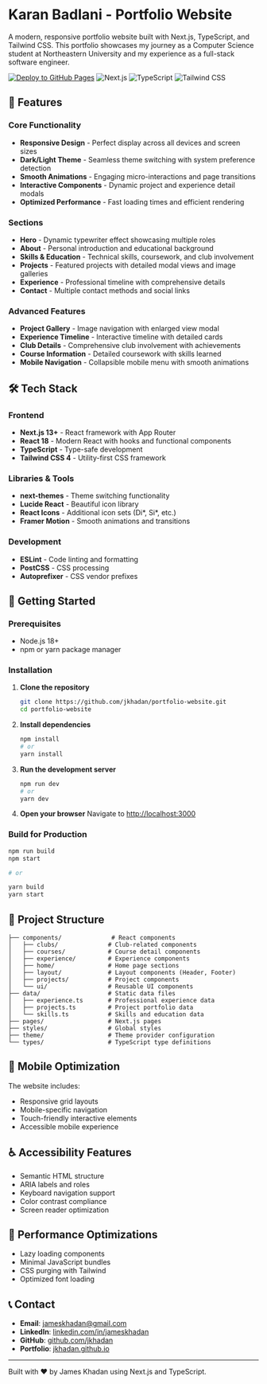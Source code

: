 # Karan Badlani - Portfolio Website

A modern, responsive portfolio website built with Next.js, TypeScript, and Tailwind CSS. This portfolio showcases my journey as a Computer Science student at Northeastern University and my experience as a full-stack software engineer.

[![Deploy to GitHub Pages](https://github.com/jkhadan/jkhadan.github.io/actions/workflows/deploy.yml/badge.svg?branch=main)](https://github.com/jkhadan/jkhadan.github.io/actions/workflows/deploy.yml)
![Next.js](https://img.shields.io/badge/Next.js-14+-black)
![TypeScript](https://img.shields.io/badge/TypeScript-5+-blue)
![Tailwind CSS](https://img.shields.io/badge/Tailwind%20CSS-4+-38B2AC)

## 🌟 Features

### Core Functionality
- **Responsive Design** - Perfect display across all devices and screen sizes
- **Dark/Light Theme** - Seamless theme switching with system preference detection
- **Smooth Animations** - Engaging micro-interactions and page transitions
- **Interactive Components** - Dynamic project and experience detail modals
- **Optimized Performance** - Fast loading times and efficient rendering

### Sections
- **Hero** - Dynamic typewriter effect showcasing multiple roles
- **About** - Personal introduction and educational background
- **Skills & Education** - Technical skills, coursework, and club involvement
- **Projects** - Featured projects with detailed modal views and image galleries
- **Experience** - Professional timeline with comprehensive details
- **Contact** - Multiple contact methods and social links

### Advanced Features
- **Project Gallery** - Image navigation with enlarged view modal
- **Experience Timeline** - Interactive timeline with detailed cards
- **Club Details** - Comprehensive club involvement with achievements
- **Course Information** - Detailed coursework with skills learned
- **Mobile Navigation** - Collapsible mobile menu with smooth animations

## 🛠️ Tech Stack

### Frontend
- **Next.js 13+** - React framework with App Router
- **React 18** - Modern React with hooks and functional components
- **TypeScript** - Type-safe development
- **Tailwind CSS 4** - Utility-first CSS framework

### Libraries & Tools
- **next-themes** - Theme switching functionality
- **Lucide React** - Beautiful icon library
- **React Icons** - Additional icon sets (Di*, Si*, etc.)
- **Framer Motion** - Smooth animations and transitions

### Development
- **ESLint** - Code linting and formatting
- **PostCSS** - CSS processing
- **Autoprefixer** - CSS vendor prefixes

## 🚀 Getting Started

### Prerequisites
- Node.js 18+ 
- npm or yarn package manager

### Installation

1. **Clone the repository**
   ```bash
   git clone https://github.com/jkhadan/portfolio-website.git
   cd portfolio-website
   ```

2. **Install dependencies**
   ```bash
   npm install
   # or
   yarn install
   ```

3. **Run the development server**
   ```bash
   npm run dev
   # or
   yarn dev
   ```

4. **Open your browser**
   Navigate to [http://localhost:3000](http://localhost:3000)

### Build for Production

```bash
npm run build
npm start

# or

yarn build
yarn start
```

## 📁 Project Structure

```
├── components/              # React components
│   ├── clubs/              # Club-related components
│   ├── courses/            # Course detail components
│   ├── experience/         # Experience components
│   ├── home/               # Home page sections
│   ├── layout/             # Layout components (Header, Footer)
│   ├── projects/           # Project components
│   └── ui/                 # Reusable UI components
├── data/                   # Static data files
│   ├── experience.ts       # Professional experience data
│   ├── projects.ts         # Project portfolio data
│   └── skills.ts           # Skills and education data
├── pages/                  # Next.js pages
├── styles/                 # Global styles
├── theme/                  # Theme provider configuration
└── types/                  # TypeScript type definitions
```

## 📱 Mobile Optimization

The website includes:
- Responsive grid layouts
- Mobile-specific navigation
- Touch-friendly interactive elements
- Accessible mobile experience

## ♿ Accessibility Features

- Semantic HTML structure
- ARIA labels and roles
- Keyboard navigation support
- Color contrast compliance
- Screen reader optimization

## 🔧 Performance Optimizations

- Lazy loading components
- Minimal JavaScript bundles
- CSS purging with Tailwind
- Optimized font loading

## 📞 Contact

- **Email**: [jameskhadan@gmail.com](mailto:jameskhadan@gmail.com)
- **LinkedIn**: [linkedin.com/in/jameskhadan](https://linkedin.com/in/jameskhadan)
- **GitHub**: [github.com/jkhadan](https://github.com/jkhadan)
- **Portfolio**: [jkhadan.github.io](https://jkhadan.github.io)

---

Built with ❤️ by James Khadan using Next.js and TypeScript.
